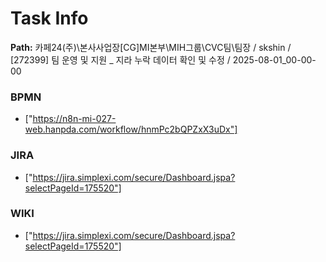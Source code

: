 # Task Info

**Path:** 카페24(주)\본사사업장\[CG]MI본부\MIH그룹\CVC팀\팀장 / skshin / [272399] 팀 운영 및 지원 _ 지라 누락 데이터 확인 및 수정 / 2025-08-01_00-00-00

### BPMN
- ["https://n8n-mi-027-web.hanpda.com/workflow/hnmPc2bQPZxX3uDx"]

### JIRA
- ["https://jira.simplexi.com/secure/Dashboard.jspa?selectPageId=175520"]

### WIKI
- ["https://jira.simplexi.com/secure/Dashboard.jspa?selectPageId=175520"]

